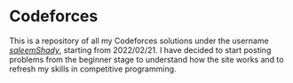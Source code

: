 # Codeforces
This is a repository of all my Codeforces solutions under the username
*[saleemShady](https://codeforces.com/profile/saleemShady)*, 
starting from 2022/02/21. I have decided to start posting problems from
the beginner stage to understand how the site works and to refresh my skills
in competitive programming.
